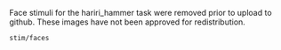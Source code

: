 Face stimuli for the hariri_hammer task were removed prior to upload to github.  These images have not been approved for redistribution.

```stim/faces```
